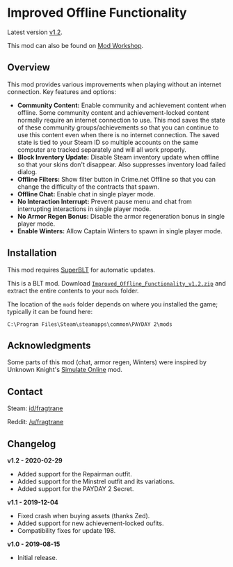 # Improved Offline Functionality

Latest version [v1.2](https://github.com/fragtrane/Payday-2-Mods/raw/master/Improved%20Offline%20Functionality/Improved_Offline_Functionality_v1.2.zip).

This mod can also be found on [Mod Workshop](https://modworkshop.net/mod/25511).

## Overview

This mod provides various improvements when playing without an internet connection. Key features and options:

- **Community Content:** Enable community and achievement content when offline. Some community content and achievement-locked content normally require an internet connection to use. This mod saves the state of these community groups/achievements so that you can continue to use this content even when there is no internet connection. The saved state is tied to your Steam ID so multiple accounts on the same computer are tracked separately and will all work properly.
- **Block Inventory Update:** Disable Steam inventory update when offline so that your skins don't disappear. Also suppresses inventory load failed dialog.
- **Offline Filters:** Show filter button in Crime.net Offline so that you can change the difficulty of the contracts that spawn.
- **Offline Chat:** Enable chat in single player mode.
- **No Interaction Interrupt:** Prevent pause menu and chat from interrupting interactions in single player mode.
- **No Armor Regen Bonus:** Disable the armor regeneration bonus in single player mode.
- **Enable Winters:** Allow Captain Winters to spawn in single player mode.

## Installation

This mod requires [SuperBLT](https://superblt.znix.xyz) for automatic updates.

This is a BLT mod. Download [`Improved_Offline_Functionality_v1.2.zip`](https://github.com/fragtrane/Payday-2-Mods/raw/master/Improved%20Offline%20Functionality/Improved_Offline_Functionality_v1.2.zip) and extract the entire contents to your `mods` folder.

The location of the `mods` folder depends on where you installed the game; typically it can be found here:

```
C:\Program Files\Steam\steamapps\common\PAYDAY 2\mods
```

## Acknowledgments

Some parts of this mod (chat, armor regen, Winters) were inspired by Unknown Knight's [Simulate Online](https://modworkshop.net/mod/16175) mod.

## Contact

Steam: [id/fragtrane](https://steamcommunity.com/id/fragtrane)

Reddit: [/u/fragtrane](https://www.reddit.com/user/fragtrane)

## Changelog

**v1.2 - 2020-02-29**

- Added support for the Repairman outfit.
- Added support for the Minstrel outfit and its variations.
- Added support for the PAYDAY 2 Secret.

**v1.1 - 2019-12-04**

- Fixed crash when buying assets (thanks Zed).
- Added support for new achievement-locked oufits.
- Compatibility fixes for update 198.

**v1.0 - 2019-08-15**

- Initial release.
